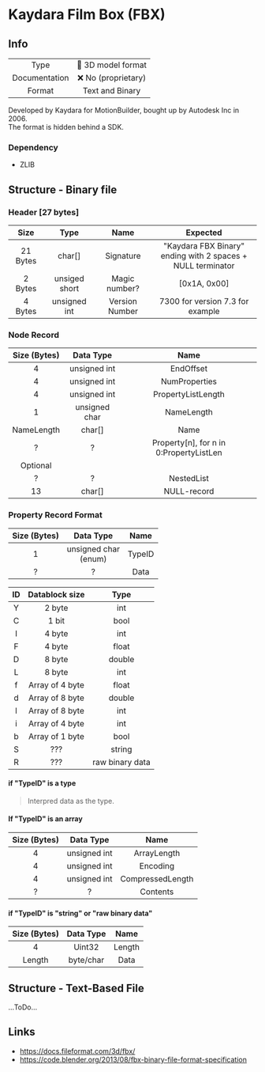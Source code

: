 # Kaydara Film Box (FBX)

## Info
|||
|:-:|:-:|
|Type| 🧊 3D model format |
|Documentation| :x: No (proprietary) |
|Format| Text and Binary|

Developed by Kaydara for MotionBuilder, bought up by Autodesk Inc in 2006.<br>
The format is hidden behind a SDK. 

### Dependency
- ZLIB

## Structure - Binary file
### Header [27 bytes]

|Size|Type|Name|Expected|
|:-:|:-:|:-:|:-:|
|21 Bytes|char[]|Signature|"Kaydara FBX Binary"<br>ending with 2 spaces + NULL terminator|
|2 Bytes|unsiged short| Magic number? | [0x1A, 0x00] |
|4 Bytes|unsigned int |Version Number|7300 for version 7.3 for example |

### Node Record

 |Size (Bytes)| Data Type| Name|
 |:-:|:-:|:-:|
 |4|unsigned int|EndOffset|
 |4|unsigned int|NumProperties|
 |4|unsigned int|PropertyListLength|
 |1|unsigned char|NameLength|
 |NameLength|char[]|Name|
 |?| 	?| 	Property[n], for n in 0:PropertyListLen|
 |Optional| 		
 |?| 	?| 	NestedList|
 |13| char[] | 	NULL-record|
 
 ### Property Record Format
 |Size (Bytes)| Data Type| Name|
 |:-:|:-:|:-:|
 |1| unsigned char<br>(enum)|TypeID|
 |?|?|Data|
 
 |ID|Datablock size|Type|
|:-:|:-:|:-:|
|Y|2 byte|int|
|C|1 bit|bool|
|I|4 byte|int|
|F|4 byte|float|
|D|8 byte|double|
|L|8 byte|int|
|f|Array of 4 byte|float|
|d|Array of 8 byte|double|
|l|Array of 8 byte|int|
|i|Array of 4 byte|int|
|b|Array of 1 byte|bool|
|S|???|string| 
|R|???|raw binary data| 

<p>

#### if "TypeID" is a type
> Interpred data as the type. 

#### If "TypeID" is an array
|Size (Bytes) |	Data Type |	Name|
|:-:|:-:|:-:|
|4|unsigned int|ArrayLength|
|4|unsigned int|Encoding|
|4|unsigned int|CompressedLength|
|?|?|Contents|

#### if "TypeID" is "string" or "raw binary data"
|Size (Bytes)|Data Type|Name|
|:-:|:-:|:-:|
|4|Uint32|Length|
|Length|byte/char|Data|
  
  </p>

## Structure - Text-Based File
...ToDo...

## Links
- https://docs.fileformat.com/3d/fbx/
- https://code.blender.org/2013/08/fbx-binary-file-format-specification
